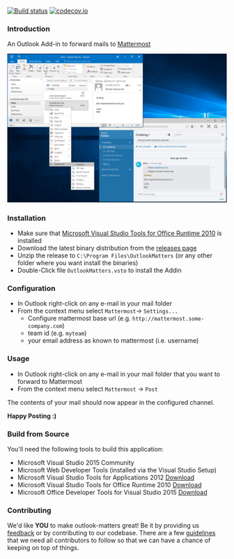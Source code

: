 [![Build status](https://ci.appveyor.com/api/projects/status/gvddf3tonfjuwaoi?svg=true)](https://ci.appveyor.com/project/makmu/outlook-matters)
[![codecov.io](https://codecov.io/github/makmu/outlook-matters/coverage.svg?branch=master)](https://codecov.io/github/makmu/outlook-matters?branch=master)
### Introduction
An Outlook Add-in to forward mails to [Mattermost](http://www.mattermost.org/)

![Screenshot](doc/screenshot.jpg)

### Installation
* Make sure that [Microsoft Visual Studio Tools for Office Runtime 2010](https://www.microsoft.com/en-us/download/details.aspx?id=48217) is installed
* Download the latest binary distribution from the [releases page](https://github.com/makmu/outlook-matters/releases)
* Unzip the release to `C:\Program Files\OutlookMatters` (or any other folder where you want install the binaries)
* Double-Click file `OutlookMatters.vsto` to install the Addin

### Configuration
* In Outlook right-click on any e-mail in your mail folder
* From the context menu select `Mattermost`-> `Settings...`
  * Configure mattermost base url (e.g. `http://mattermost.some-company.com`)
  * team id (e.g. `myteam`)
  * your email address as known to mattermost (i.e. username)

### Usage
* In Outlook right-click on any e-mail in your mail folder that you want to forward to Mattermost
* From the context menu select `Mattermost` -> `Post`

The contents of your mail should now appear in the configured channel.

**Happy Posting :)**

### Build from Source
You'll need the following tools to build this application:

* Microsoft Visual Studio 2015 Community
* Microsoft Web Developer Tools (installed via the Visual Studio Setup)
* Microsoft Visual Studio Tools for Applications 2012 [Download]( https://www.microsoft.com/de-DE/download/details.aspx?id=38807)
* Microsoft Visual Studio Tools for Office Runtime 2010 [Download](https://www.microsoft.com/en-us/download/details.aspx?id=48217)
* Microsoft Office Developer Tools for Visual Studio 2015 [Download](https://www.visualstudio.com/en-us/features/office-tools-vs.aspx)

### Contributing
We'd like **YOU** to make outlook-matters great! Be it by providing us [feedback](https://github.com/makmu/outlook-matters/issues) or by contributing to our codebase. There are a few [guidelines](CONTRIBUTING.md) that we need all contributors to follow so that we can have a chance of keeping on
top of things.

